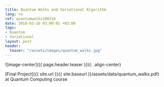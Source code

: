 ```yaml
---
title: Quantum Walks and Variational Algorithm
lang: ru
ref: quantumwalks180316
date: 2018-03-16 03:00:01 +03:00
tags:
- Quantum
- Variational
layout: post
header:
  teaser: "/assets/images/quantum_walks.jpg"
---
```


![image-center]({{ page.header.teaser }}){: .align-center}

[Final Project]({{ site.url }}{{ site.baseurl }}/assets/data/quantum_walks.pdf) at Quantum Computing course
